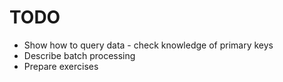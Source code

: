 # TODO

- Show how to query data - check knowledge of primary keys
- Describe batch processing
- Prepare exercises

